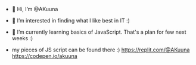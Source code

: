 - 👋 Hi, I’m @AKuuna

- 👀 I’m interested in finding what I like best in IT :)

- 🌱 I’m currently learning basics of JavaScript. That's a plan for few next weeks :)
- my pieces of JS script can be found  there :)
https://replit.com/@AKuuna
https://codepen.io/akuuna

